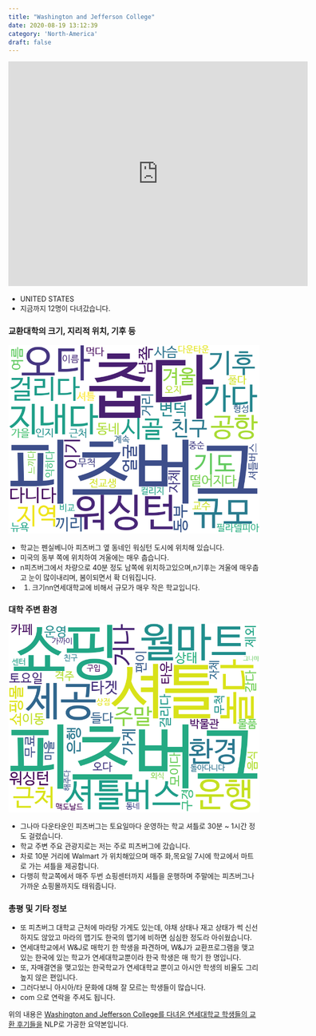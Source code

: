 ```yaml
---
title: "Washington and Jefferson College"
date: 2020-08-19 13:12:39
category: 'North-America'
draft: false
---
```


<iframe
width="600"
height="450"
frameborder="0" style="border:0"
src="https://www.google.com/maps/embed/v1/place?key=AIzaSyC9e1AME-pVmWC4hBpFdu5S4dKzyepa3HQ&q=Washington+and+Jefferson+College&center=40.1706389,-80.2402969&zoom=14" allowfullscreen>
</iframe>

* UNITED STATES
* 지금까지 12명이 다녀갔습니다. 

### 교환대학의 크기, 지리적 위치, 기후 등

![gen_info-WordCloud](../univ_wordclouds_okt/gen_info/US000260_gen_info_okt.png)

* 학교는 펜실베니아 피츠버그 옆 동네인 워싱턴 도시에 위치해 있습니다.
* 미국의 동부 쪽에 위치하여 겨울에는 매우 춥습니다.
* n피츠버그에서 차량으로 40분 정도 남쪽에 위치하고있으며,n기후는 겨울에 매우춥고 눈이 많이내리며, 봄이되면서 확 더워집니다.
* 1. 크기nn연세대학교에 비해서 규모가 매우 작은 학교입니다.


### 대학 주변 환경

![env_info-WordCloud](../univ_wordclouds_okt/env_info/US000260_env_info_okt.png)

* 그나마 다운타운인 피츠버그는 토요일마다 운영하는 학교 셔틀로 30분 ~ 1시간 정도 걸렸습니다.
* 학교 주변 주요 관광지로는 저는 주로 피츠버그에 갔습니다.
* 차로 10분 거리에 Walmart 가 위치해있으며 매주 화,목요일 7시에 학교에서 마트로 가는 셔틀을 제공합니다.
* 다행히 학교쪽에서 매주 두번 쇼핑센터까지 셔틀을 운행하며 주말에는 피츠버그나 가까운 쇼핑몰까지도 태워줍니다.


### 총평 및 기타 정보 
* 또 피츠버그 대학교 근처에 마라탕 가게도 있는데, 야채 상태나 재고 상태가 썩 신선하지도 않았고 마라의 맵기도 한국의 맵기에 비하면 심심한 정도라 아쉬웠습니다.
* 연세대학교에서 W&J로 매학기 한 학생을 파견하며, W&J가 교환프로그램을 맺고 있는 한국에 있는 학교가 연세대학교뿐이라 한국 학생은 매 학기 한 명입니다.
* 또, 자매결연을 맺고있는 한국학교가 연세대학교 뿐이고 아시안 학생의 비율도 그리 높지 않은 편입니다.
* 그러다보니 아시아/타 문화에 대해 잘 모르는 학생들이 많습니다.
* com 으로 연락을 주셔도 됩니다.


위의 내용은 [Washington and Jefferson College를 다녀온 연세대학교 학생들의 교환 후기들을](http://oia.yonsei.ac.kr/partner/expReport.asp?ucode=US000260&bgbn=A) NLP로 가공한 요약본입니다. 
